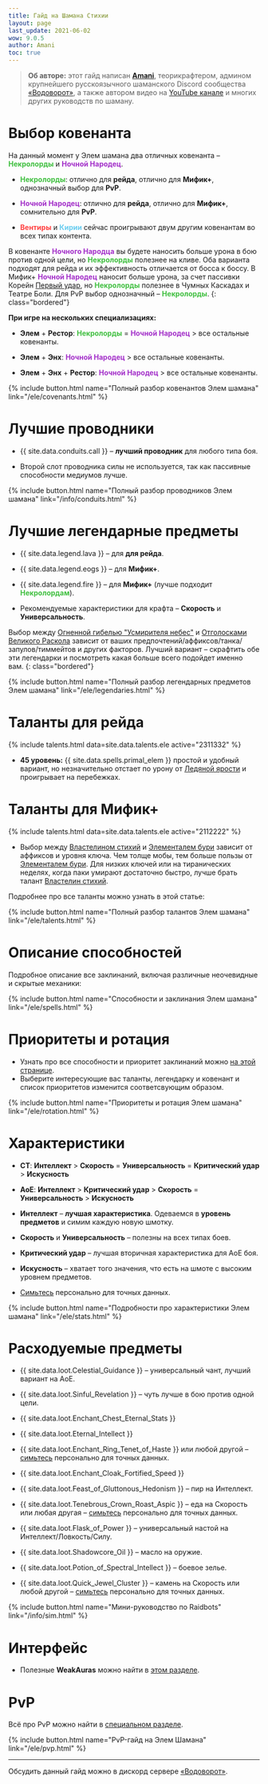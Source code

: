 ```yaml
---
title: Гайд на Шамана Стихии
layout: page
last_update: 2021-06-02
wow: 9.0.5
author: Amani
toc: true
---
```

> **Об авторе:** этот гайд написан **[Amani](https://www.twitch.tv/amanizandalari)**, теорикрафтером, админом крупнейшего русскоязычного шаманского Discord сообщества [«Водоворот»](https://discord.gg/8Bag6kT), а также автором видео на [YouTube канале](https://youtube.com/channel/UC5IikzgR1TeED-DxPLqISHg) и многих других руководств по шаману. 

# Выбор ковенанта

На данный момент у Элем шамана два отличных ковенанта – <span style="color:#40bf40;font-size:1em;">**Некролорды**</span> и <span style="color:#a330c9;font-size:1em;">**Ночной Народец**</span>. 

* <span style="color:#40bf40;font-size:1em;">**Некролорды**</span>: отлично для **рейда**, отлично для **Мифик+**, однозначный выбор для **PvP**. 

* <span style="color:#a330c9;font-size:1em;">**Ночной Народец**</span>: отлично для **рейда**, отлично для **Мифик+**, сомнительно для **PvP**.

* <span style="color:#ff4040;font-size:1em;">**Вентиры**</span> и <span style="color:#68ccef;font-size:1em;">**Кирии**</span> сейчас проигрывают двум другим ковенантам во всех типах контента.

В ковенанте <span style="color:#a330c9;font-size:1em;">**Ночного Народца**</span> вы будете наносить больше урона в бою против одной цели, но <span style="color:#40bf40;font-size:1em;">**Некролорды**</span> полезнее на кливе. Оба варианта подходят для рейда и их эффективность отличается от босса к боссу. В Мифик+ <span style="color:#a330c9;font-size:1em;">**Ночной Народец**</span> наносит больше урона, за счет пассивки Корейн [Первый удар](https://ru.wowhead.com/spell=325069), но <span style="color:#40bf40;font-size:1em;">**Некролорды**</span> полезнее в Чумных Каскадах и Театре Боли. Для PvP выбор однозначный – <span style="color:#40bf40;font-size:1em;">**Некролорды**</span>.
{: class="bordered"}

**При игре на нескольких специализациях:**

* **Элем** + **Рестор**: <span style="color:#40bf40;font-size:1em;">**Некролорды**</span> = <span style="color:#a330c9;font-size:1em;">**Ночной Народец**</span> > все остальные ковенанты.

* **Элем** + **Энх**: <span style="color:#a330c9;font-size:1em;">**Ночной Народец**</span> > все остальные ковенанты.

* **Элем** + **Энх** + **Рестор**: <span style="color:#a330c9;font-size:1em;">**Ночной Народец**</span> > все остальные ковенанты.

{% include button.html name="Полный разбор ковенантов Элем шамана" link="/ele/covenants.html" %}  

<p></p>

# Лучшие проводники

* {{ site.data.conduits.call }} – **лучший проводник** для любого типа боя.

* Второй слот проводника силы не используется, так как пассивные способности медиумов лучше.

{% include button.html name="Полный разбор проводников Элем шамана" link="/info/conduits.html" %}  

<p></p>

# Лучшие легендарные предметы

* {{ site.data.legend.lava }} – для **для рейда**.
* {{ site.data.legend.eogs }} – для **Мифик+**.
* {{ site.data.legend.fire }} – для **Мифик+** (лучше подходит <span style="color:#40bf40;font-size:1em;">**Некролордам**</span>).

* Рекомендуемые характеристики для крафта – **Скорость** и **Универсальность**.

Выбор между [Огненной гибелью "Усмирителя небес"](https://ru.wowhead.com/spell=336734) и [Отголосками Великого Раскола](https://ru.wowhead.com/spell=336215) зависит от ваших предпочтений/аффиксов/танка/запулов/тиммейтов и других факторов. Лучший вариант – скрафтить обе эти легендарки и посмотреть какая больше всего подойдет именно вам.
{: class="bordered"}

{% include button.html name="Полный разбор легендарных предметов Элем шамана" link="/ele/legendaries.html" %}  

<p></p>

# Таланты для рейда

{% include talents.html data=site.data.talents.ele active="2311332" %}

* **45 уровень:** {{ site.data.spells.primal_elem }} простой и удобный вариант, но незначительно отстает по урону от [Ледяной ярости](https://ru.wowhead.com/spell=210714) и проигрывает на перебежках.

# Таланты для Мифик+

{% include talents.html data=site.data.talents.ele active="2112222" %}

* Выбор между [Властелином стихий](https://ru.wowhead.com/spell=16166) и [Элементалем бури](https://ru.wowhead.com/spell=192249/) зависит от аффиксов и уровня ключа. Чем толще мобы, тем больше пользы от [Элементалем бури](https://ru.wowhead.com/spell=192249/). Для низких ключей или на тиранических неделях, когда паки умирают достаточно быстро, лучше брать талант [Властелин стихий](https://ru.wowhead.com/spell=16166).

Подробнее про все таланты можно узнать в этой статье:

{% include button.html name="Полный разбор талантов Элем шамана" link="/ele/talents.html" %}  

<p></p>

# Описание способностей

Подробное описание все заклинаний, включая различные неочевидные и скрытые механики:

{% include button.html name="Способности и заклинания Элем шамана" link="/ele/spells.html" %}  

<p></p>

# Приоритеты и ротация

* Узнать про все способности и приоритет заклинаний можно [на этой странице](/ele/rotation.html).
* Выберите интересующие вас таланты, легендарку и ковенант и список приоритетов изменится соответсвующим образом.

{% include button.html name="Приоритеты и ротация Элем шамана" link="/ele/rotation.html" %}  

<p></p>

# Характеристики

* **СТ**: **Интеллект** > **Скорость** = **Универсальность** = **Критический удар** > **Искусность**
* **АоЕ**: **Интеллект** > **Критический удар** > **Скорость** = **Универсальность** > **Искусность**

* **Интеллект** – **лучшая характеристика**. Одеваемся в **уровень предметов** и симим каждую новую шмотку.
* **Скорость** и **Универсальность** – полезны на всех типах боев.
* **Критический удар** – лучшая вторичная характеристика для АоЕ боя.
* **Искусность** – хватает того значения, что есть на шмоте с высоким уровнем предметов.

* [Симьтесь](https://www.raidbots.com/simbot) персонально для точных данных.

{% include button.html name="Подробности про характеристики Элем шамана" link="/ele/stats.html" %}  

<p></p>

# Расходуемые предметы

* {{ site.data.loot.Celestial_Guidance }} – универсальный чант, лучший вариант на АоЕ.
* {{ site.data.loot.Sinful_Revelation }} – чуть лучше в бою против одной цели.

* {{ site.data.loot.Enchant_Chest_Eternal_Stats }}
* {{ site.data.loot.Eternal_Intellect }}
* {{ site.data.loot.Enchant_Ring_Tenet_of_Haste }} или любой другой – [симьтесь](https://www.raidbots.com/simbot) персонально для точных данных.
* {{ site.data.loot.Enchant_Cloak_Fortified_Speed }}

* {{ site.data.loot.Feast_of_Gluttonous_Hedonism }} – пир на Интеллект.
* {{ site.data.loot.Tenebrous_Crown_Roast_Aspic }} – еда на Скорость или любая другая – [симьтесь](https://www.raidbots.com/simbot) персонально для точных данных.

* {{ site.data.loot.Flask_of_Power }} – универсальный настой на Интеллект/Ловкость/Силу.
* {{ site.data.loot.Shadowcore_Oil }} – масло на оружие.

* {{ site.data.loot.Potion_of_Spectral_Intellect }} – боевое зелье. 

* {{ site.data.loot.Quick_Jewel_Cluster }} – камень на Скорость или любой другой – [симьтесь](https://www.raidbots.com/simbot) персонально для точных данных.

{% include button.html name="Мини-руководство по Raidbots" link="/info/sim.html" %}  

<p></p>

# Интерфейс

* Полезные **WeakAuras** можно найти в [этом разделе](/ele/weakauras.html).

# PvP

Всё про PvP можно найти в [специальном разделе](https://stormkeeper.ru/ele/pvp.html).

{% include button.html name="PvP-гайд на Элем Шамана" link="/ele/pvp.html" %}  

<p></p>

<hr>

<p></p>

Обсудить данный гайд можно в дискорд сервере [«Водоворот»](https://discord.gg/8Bag6kT).
